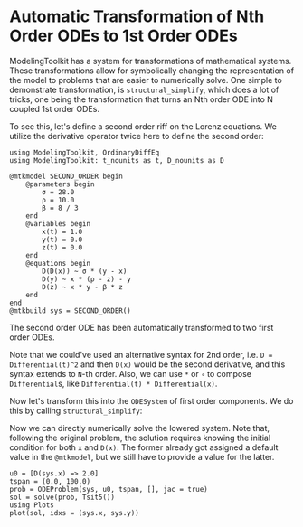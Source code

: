# Automatic Transformation of Nth Order ODEs to 1st Order ODEs

ModelingToolkit has a system for transformations of mathematical
systems. These transformations allow for symbolically changing
the representation of the model to problems that are easier to
numerically solve. One simple to demonstrate transformation, is
`structural_simplify`, which does a lot of tricks, one being the
transformation that turns an Nth order ODE into N
coupled 1st order ODEs.

To see this, let's define a second order riff on the Lorenz equations.
We utilize the derivative operator twice here to define the second order:

```@example orderlowering
using ModelingToolkit, OrdinaryDiffEq
using ModelingToolkit: t_nounits as t, D_nounits as D

@mtkmodel SECOND_ORDER begin
    @parameters begin
        σ = 28.0
        ρ = 10.0
        β = 8 / 3
    end
    @variables begin
        x(t) = 1.0
        y(t) = 0.0
        z(t) = 0.0
    end
    @equations begin
        D(D(x)) ~ σ * (y - x)
        D(y) ~ x * (ρ - z) - y
        D(z) ~ x * y - β * z
    end
end
@mtkbuild sys = SECOND_ORDER()
```

The second order ODE has been automatically transformed to two first order ODEs.

Note that we could've used an alternative syntax for 2nd order, i.e.
`D = Differential(t)^2` and then `D(x)` would be the second derivative,
and this syntax extends to `N`-th order. Also, we can use `*` or `∘` to compose
`Differential`s, like `Differential(t) * Differential(x)`.

Now let's transform this into the `ODESystem` of first order components.
We do this by calling `structural_simplify`:

Now we can directly numerically solve the lowered system. Note that,
following the original problem, the solution requires knowing the
initial condition for both `x` and `D(x)`.
The former already got assigned a default value in the `@mtkmodel`,
but we still have to provide a value for the latter.

```@example orderlowering
u0 = [D(sys.x) => 2.0]
tspan = (0.0, 100.0)
prob = ODEProblem(sys, u0, tspan, [], jac = true)
sol = solve(prob, Tsit5())
using Plots
plot(sol, idxs = (sys.x, sys.y))
```
